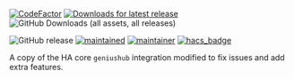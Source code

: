 [![CodeFactor](https://www.codefactor.io/repository/github/rogerselwyn/GeniusHub/badge)](https://www.codefactor.io/repository/github/rogerselwyn/GeniusHub) [![Downloads for latest release](https://img.shields.io/github/downloads/RogerSelwyn/GeniusHub/latest/total.svg)](https://github.com/RogerSelwyn/GeniusHub/releases/latest) ![GitHub Downloads (all assets, all releases)](https://img.shields.io/github/downloads/RogerSelwyn/GeniusHub/total?label=downloads%40all)


![GitHub release](https://img.shields.io/github/v/release/RogerSelwyn/GeniusHub) [![maintained](https://img.shields.io/maintenance/yes/2025.svg)](#) [![maintainer](https://img.shields.io/badge/maintainer-%20%40RogerSelwyn-blue.svg)](https://github.com/RogerSelwyn) [![hacs_badge](https://img.shields.io/badge/HACS-Custom-41BDF5.svg)](https://github.com/hacs/integration)

A copy of the HA core `geniushub` integration modified to fix issues and add extra features.
